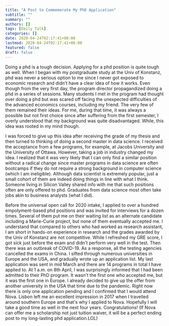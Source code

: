 ```yaml
---
title: "A Post to Commemorate My PhD Application"
subtitle: ""
summary: ""
authors: []
tags: [Daily Talk]
categories: []
date: 2020-04-24T02:17:41+08:00
lastmod: 2020-04-24T02:17:41+08:00
featured: false
draft: false
---
```


Doing a phd is a tough decision. Applying for a phd position is quite tough as well. When I began with my postgraduate study at the Univ of Konstanz, phd was never a serious option to me since I never got exposed to economic research and didn't have a clear idea of how it works. Even though from the very first day, the program director propagandized doing a phd in a series of sessions. Many students I met in the program had thought over doing a phd but was scared off facing the unexpected difficulties of the advanced economics courses, including my friend. The very few of them remained their ideas. For me, during that time, it was always a possible but not first choice since after suffering from the first semester, I overly understood that my background was quite disadvantaged. While, this idea was rooted in my mind though.

I was forced to give up this idea after receiving the grade of my thesis and then turned to thinking of doing a second master in data science. I received the acceptance from a few programs, for example, at Jacobs University and the University of Ottawa. However, taking a job in industry changed my idea. I realized that it was very likely that I can only find a similar position without a radical change since master programs in data science are often bootcamps if they do not require a strong background in computer science (which I am ineligible). Although data scientist is extremely popular, just a small cohort of them are indeed doing things in line with what I think. Someone living in Silicon Valley shared info with me that such positions often are only offered to phd. Graduates from data science most often take jobs akin to business analysts (what I did).

Before the universal open call for 2020 intake, I applied to over a hundred empolyment-based phd positions and was invited for interviews for a dozen times. Several of them put me on their waiting list as an alternate candidate including a Marie-Curie project, but none of them eventually accepted me. I understand that compared to others who had worked as research assistant, I am short in hands-on experience in research and the grades awarded by the Univ of Konstanz are not competitive. While I refreshed my GRE score, I got sick just before the exam and didn't perform very well in the test. Then there was an outbreak of COVID-19. As a response, all the testing agencies cancelled the exams in China. I sifted through numerous universities in Europe and the USA, and gradually wrote up an application list. My last application was sent in mid March and there are 14 programs in total I have applied to. At 1 a.m. on 8th April, I was surprisingly informed that I had been admitted to their PhD program. It wasn't the first one who accepted me, but it was the first one in Europe. I already decided to give up the offer from another university in the USA that time due to the pandemic. Right now there is only one application pending and I confirmed that I would attend Nova. Lisbon left me an excellent impression in 2017 when I travelled around southern Europe and that's why I applied to Nova. Hopefully I will take a good time as well in the next four years. Congratulations! (If Nova can offer me a scholarship not just tuition waiver, it will be a perfect ending post to my long-lasting phd application.LOL)
